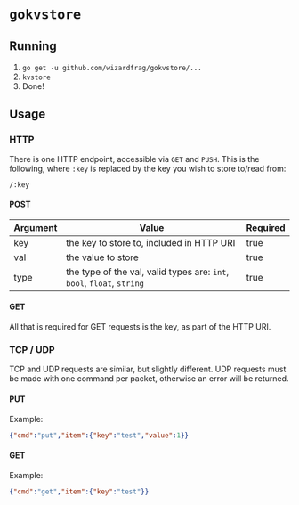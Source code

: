 # `gokvstore`

## Running

1. `go get -u github.com/wizardfrag/gokvstore/...`
2. `kvstore`
3. Done!

## Usage

### HTTP

There is one HTTP endpoint, accessible via `GET` and `PUSH`. This is the following, where `:key` is replaced by the key you wish to store to/read from:

    /:key

#### POST

| Argument | Value                                                                  | Required |
|----------|------------------------------------------------------------------------|----------|
| key      | the key to store to, included in HTTP URI                              | true     |
| val      | the value to store                                                     | true     |
| type     | the type of the val, valid types are: `int`, `bool`, `float`, `string` | true     |

#### GET

All that is required for GET requests is the key, as part of the HTTP URI.

### TCP / UDP

TCP and UDP requests are similar, but slightly different. UDP requests must be made with one command per packet, otherwise an error will be returned.

#### PUT

Example:

```json
{"cmd":"put","item":{"key":"test","value":1}}
```

#### GET

Example:

```json
{"cmd":"get","item":{"key":"test"}}
```